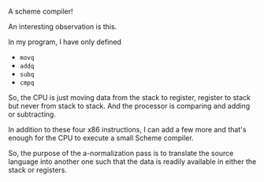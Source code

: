 A scheme compiler!

An interesting observation is this.

In my program, I have only defined 

- `movq`
- `addq`
- `subq`
- `cmpq`

So, the CPU is just moving data from the stack to register, register to stack but never from stack to stack. And the processor is comparing and adding or subtracting.

In addition to these four x86 instructions, I can add a few more and that's enough for the CPU to execute a small Scheme compiler.

So, the purpose of the a-normalization pass is to translate the source language into another one such that the data is readily available in
either the stack or registers.
